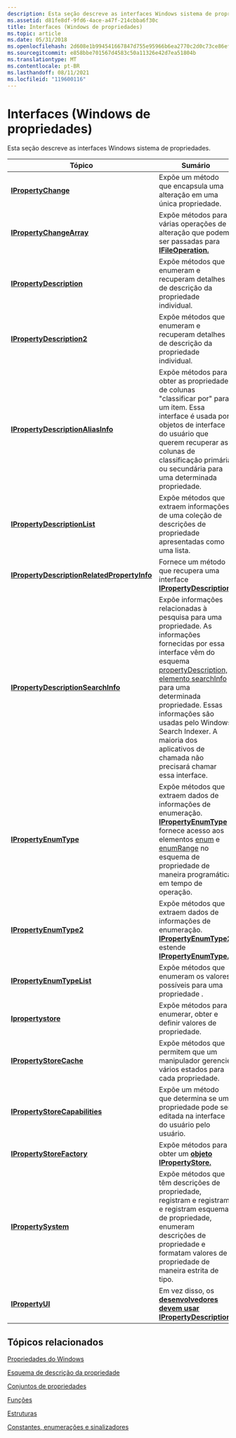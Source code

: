```yaml
---
description: Esta seção descreve as interfaces Windows sistema de propriedades.
ms.assetid: d81fe8df-9fd6-4ace-a47f-214cbba6f30c
title: Interfaces (Windows de propriedades)
ms.topic: article
ms.date: 05/31/2018
ms.openlocfilehash: 2d608e1b994541667847d755e95966b6ea2770c2d0c73ce86ef8fbd79b8c9dc2
ms.sourcegitcommit: e858bbe701567d4583c50a11326e42d7ea51804b
ms.translationtype: MT
ms.contentlocale: pt-BR
ms.lasthandoff: 08/11/2021
ms.locfileid: "119600116"
---
```

# <a name="interfaces-windows-property-system"></a>Interfaces (Windows de propriedades)

Esta seção descreve as interfaces Windows sistema de propriedades.



| Tópico                                                                                        | Sumário                                                                                                                                                                                                                                                                                                                                                                                   |
|----------------------------------------------------------------------------------------------|--------------------------------------------------------------------------------------------------------------------------------------------------------------------------------------------------------------------------------------------------------------------------------------------------------------------------------------------------------------------------------------------|
| [**IPropertyChange**](/windows/win32/api/propsys/nn-propsys-ipropertychange)                                                 | Expõe um método que encapsula uma alteração em uma única propriedade.                                                                                                                                                                                                                                                                                                                          |
| [**IPropertyChangeArray**](/windows/win32/api/propsys/nn-propsys-ipropertychangearray)                                       | Expõe métodos para várias operações de alteração que podem ser passadas para [**IFileOperation.**](/windows/win32/api/shobjidl_core/nn-shobjidl_core-ifileoperation)                                                                                                                                                                                                                                                                   |
| [**IPropertyDescription**](/windows/win32/api/propsys/nn-propsys-ipropertydescription)                                       | Expõe métodos que enumeram e recuperam detalhes de descrição da propriedade individual.                                                                                                                                                                                                                                                                                                       |
| [**IPropertyDescription2**](/windows/win32/api/propsys/nn-propsys-ipropertydescription2)                                     | Expõe métodos que enumeram e recuperam detalhes de descrição da propriedade individual.                                                                                                                                                                                                                                                                                                       |
| [**IPropertyDescriptionAliasInfo**](/windows/win32/api/propsys/nn-propsys-ipropertydescriptionaliasinfo)                     | Expõe métodos para obter as propriedades de colunas "classificar por" para um item. Essa interface é usada por objetos de interface do usuário que querem recuperar as colunas de classificação primária ou secundária para uma determinada propriedade.                                                                                                                                                                                                |
| [**IPropertyDescriptionList**](/windows/win32/api/propsys/nn-propsys-ipropertydescriptionlist)                               | Expõe métodos que extraem informações de uma coleção de descrições de propriedade apresentadas como uma lista.                                                                                                                                                                                                                                                                                   |
| [**IPropertyDescriptionRelatedPropertyInfo**](/windows/win32/api/propsys/nn-propsys-ipropertydescriptionrelatedpropertyinfo) | Fornece um método que recupera uma interface [**IPropertyDescription.**](/windows/win32/api/propsys/nn-propsys-ipropertydescription)                                                                                                                                                                                                                                                                                       |
| [**IPropertyDescriptionSearchInfo**](/windows/win32/api/propsys/nn-propsys-ipropertydescriptionsearchinfo)                   | Expõe informações relacionadas à pesquisa para uma propriedade. As informações fornecidas por essa interface vêm do esquema [propertyDescription,](./propdesc-schema-propertydescription.md) [elemento searchInfo](./propdesc-schema-searchinfo.md) para uma determinada propriedade. Essas informações são usadas pelo Windows Search Indexer. A maioria dos aplicativos de chamada não precisará chamar essa interface. |
| [**IPropertyEnumType**](/windows/win32/api/propsys/nn-propsys-ipropertyenumtype)                                             | Expõe métodos que extraem dados de informações de enumeração. [**IPropertyEnumType**](/windows/win32/api/propsys/nn-propsys-ipropertyenumtype) fornece acesso aos elementos [enum](./propdesc-schema-enum.md) e [](./propdesc-schema-entry.md) [enumRange](./propdesc-schema-enumrange.md) no esquema de propriedade de maneira programática em tempo de operação.                                                                 |
| [**IPropertyEnumType2**](/windows/win32/api/propsys/nn-propsys-ipropertyenumtype2)                                           | Expõe métodos que extraem dados de informações de enumeração. [**IPropertyEnumType2**](/windows/win32/api/propsys/nn-propsys-ipropertyenumtype2) estende [**IPropertyEnumType.**](/windows/win32/api/propsys/nn-propsys-ipropertyenumtype)                                                                                                                                                                                                               |
| [**IPropertyEnumTypeList**](/windows/win32/api/propsys/nn-propsys-ipropertyenumtypelist)                                     | Expõe métodos que enumeram os valores possíveis para uma propriedade .                                                                                                                                                                                                                                                                                                                         |
| [**Ipropertystore**](/windows/win32/api/propsys/nn-propsys-ipropertystore)                                                   | Expõe métodos para enumerar, obter e definir valores de propriedade.                                                                                                                                                                                                                                                                                                                     |
| [**IPropertyStoreCache**](/windows/win32/api/propsys/nn-propsys-ipropertystorecache)                                         | Expõe métodos que permitem que um manipulador gerencie vários estados para cada propriedade.                                                                                                                                                                                                                                                                                                           |
| [**IPropertyStoreCapabilities**](/windows/win32/api/propsys/nn-propsys-ipropertystorecapabilities)                           | Expõe um método que determina se uma propriedade pode ser editada na interface do usuário pelo usuário.                                                                                                                                                                                                                                                                                                   |
| [**IPropertyStoreFactory**](/windows/win32/api/propsys/nn-propsys-ipropertystorefactory)                                     | Expõe métodos para obter um [**objeto IPropertyStore.**](/windows/win32/api/propsys/nn-propsys-ipropertystore)                                                                                                                                                                                                                                                                                                               |
| [**IPropertySystem**](/windows/win32/api/propsys/nn-propsys-ipropertysystem)                                                 | Expõe métodos que têm descrições de propriedade, registram e registram e registram esquemas de propriedade, enumeram descrições de propriedade e formatam valores de propriedade de maneira estrita de tipo.                                                                                                                                                                                                                |
| [**IPropertyUI**](/windows/win32/api/shobjidl_core/nn-shobjidl_core-ipropertyui)                                                         | Em vez disso, os [**desenvolvedores devem usar IPropertyDescription.**](/windows/win32/api/propsys/nn-propsys-ipropertydescription)                                                                                                                                                                                                                                                                                                      |



 

## <a name="related-topics"></a>Tópicos relacionados

<dl> <dt>

[Propriedades do Windows](props.md)
</dt> <dt>

[Esquema de descrição da propriedade](property-description-schema.md)
</dt> <dt>

[Conjuntos de propriedades](property-sets.md)
</dt> <dt>

[Funções](functions.md)
</dt> <dt>

[Estruturas](structures.md)
</dt> <dt>

[Constantes, enumerações e sinalizadores](constants--enumerations--and-flags.md)
</dt> </dl>

 

 
